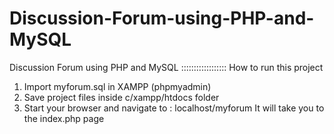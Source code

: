 # Discussion-Forum-using-PHP-and-MySQL
Discussion Forum using PHP and MySQL
::::::::::::::::::
How to run this project
1. Import myforum.sql in XAMPP (phpmyadmin)
2. Save project files inside c/xampp/htdocs folder
3. Start your browser and navigate to : localhost/myforum
It will take you to the index.php page
